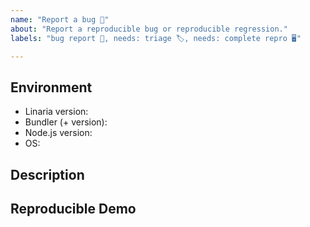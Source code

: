 ```yaml
---
name: "Report a bug 🐛"
about: "Report a reproducible bug or reproducible regression."
labels: "bug report 🦗, needs: triage 🏷, needs: complete repro 🖥️"

---
```


## Environment

<!--
All necessary environmental info that will help triage this
-->

<!--
Especially include:
-->

- Linaria version:
- Bundler (+ version):
- Node.js version:
- OS:

## Description

<!--
Describe your issue in detail.
Include screenshots if needed.
If this is a regression, let us know.
-->

## Reproducible Demo

<!--
  Let us know how to reproduce the issue.
  Include a code sample or share a project that reproduces the issue.
  Please include you tooling setup eg. webpack config for webpack
  Please follow the guidelines for providing a minimal example: https://stackoverflow.com/help/mcve.
-->
